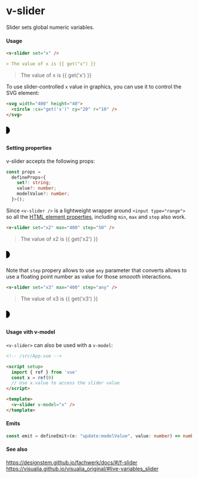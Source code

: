 # v-slider

Slider sets global numeric variables.

#### Usage

```md
<v-slider set="x" />

> The value of x is {{ get("x") }}
```

<v-slider set="x"  />

> The value of x is {{ get('x') }}

To use slider-controlled `x` value in graphics, you can use it to control the SVG[<circle />](https://developer.mozilla.org/en-US/docs/Web/SVG/Element/circle) element:

```md
<svg width="400" height="40">
  <circle :cx="get('x')" cy="20" r="10" />
</svg>
```

<svg width="400" height="40">
  <circle :cx="get('x')" cy="20" r="10" />
</svg>

#### Setting properties

v-slider accepts the following props:

```ts
const props =
  defineProps<{
    set?: string;
    value?: number;
    modelValue?: number;
  }>();
```

Since `<v-slider />` is a lightweight wrapper around `<input type="range">` so all the [HTML element properties](https://developer.mozilla.org/en-US/docs/Web/HTML/Element/input/range), including `min`, `max` and `step` also work.

```md
<v-slider set="x2" max="400" step="50" />
```

<v-slider set="x2" max="400" step="50" />

> The value of x2 is {{ get('x2') }}

<svg width="400" height="40">
  <circle :cx="get('x2')" cy="20" r="10" />
</svg>

Note that `step` propery allows to use `any` parameter that converts allows to use a floating point number as value for those _smoooth_ interactions.

```md
<v-slider set="x3" max="400" step="any" />
```

<v-slider set="x3" max="400" step="any" />

> The value of x3 is {{ get('x3') }}

<svg width="400" height="40">
  <circle :cx="get('x3')" cy="20" r="10" />
</svg>

#### Usage vith v-model

`<v-slider>` can also be used with a `v-model`:

```md
<!-- /src/App.vue -->

<script setup>
  import { ref } from 'vue'
  const x = ref(0)
  // Use x.value to access the slider value
</script>

<template>
  <v-slider v-model="x" />
</template>
```

#### Emits

```ts
const emit = defineEmit<(e: "update:modelValue", value: number) => number>();
```

#### See also

https://designstem.github.io/fachwerk/docs/#/f-slider
https://visualia.github.io/visualia_original/#live-variables_slider
